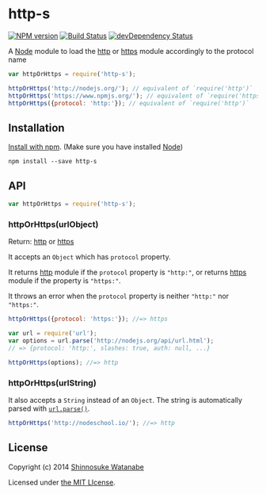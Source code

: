# http-s 

[![NPM version](https://badge.fury.io/js/http-s.svg)](http://badge.fury.io/js/http-s)
[![Build Status](https://travis-ci.org/shinnn/node-http-s.svg?branch=master)](https://travis-ci.org/shinnn/node-http-s)
[![devDependency Status](https://david-dm.org/shinnn/node-http-s/dev-status.svg)](https://david-dm.org/shinnn/node-http-s#info=devDependencies)

A [Node][node] module to load the [http][http] or [https][https] module accordingly to the protocol name

```javascript
var httpOrHttps = require('http-s');

httpOrHttps('http://nodejs.org/'); // equivalent of `require('http')`
httpOrHttps('https://www.npmjs.org/'); // equivalent of `require('https')`
httpOrHttps({protocol: 'http:'}); // equivalent of `require('http')`
```

## Installation

[Install with npm](https://www.npmjs.org/doc/cli/npm-install.html). (Make sure you have installed [Node][node])

```
npm install --save http-s
```

## API

```javascript
var httpOrHttps = require('http-s');
```

### httpOrHttps(urlObject)

Return: [http][http] or [https][https]

It accepts an `Object` which has `protocol` property.

It returns [http][http] module if the `protocol` property is `"http:"`, or returns [https][https] module if the property is `"https:"`.

It throws an error when the `protocol` property is neither `"http:"` nor `"https:"`.

```javascript
httpOrHttps({protocol: 'https:'}); //=> https

var url = require('url');
var options = url.parse('http://nodejs.org/api/url.html');
// => {protocol: 'http:', slashes: true, auth: null, ...}

httpOrHttps(options); //=> http
```

### httpOrHttps(urlString)

It also accepts a `String` instead of an `Object`. The string is automatically parsed with [`url.parse()`](http://nodejs.org/api/url.html#url_url_parse_urlstr_parsequerystring_slashesdenotehost).

```javascript
httpOrHttps('http://nodeschool.io/'); //=> http
```

## License

Copyright (c) 2014 [Shinnosuke Watanabe](https://github.com/shinnn)

Licensed under [the MIT LIcense](./LICENSE).

[node]: http://nodejs.org/
[http]: http://nodejs.org/api/http.html#http_http
[https]: http://nodejs.org/api/https.html#https_https
